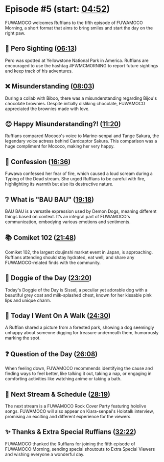 # Episode #5 (start: [04:52](https://youtu.be/v5U0pUY24xs?t=04m52s))

FUWAMOCO welcomes Ruffians to the fifth episode of FUWAMOCO Morning, a short format that aims to bring smiles and start the day on the right paw.

## 👀 Pero Sighting ([06:13](https://youtu.be/v5U0pUY24xs?t=06m13s))

Pero was spotted at Yellowstone National Park in America. Ruffians are encouraged to use the hashtag #FWMCMORNING to report future sightings and keep track of his adventures.

## ❌ Misunderstanding ([08:03](https://youtu.be/v5U0pUY24xs?t=08m03s))

During a collab with Biboo, there was a misunderstanding regarding Bijou's chocolate brownies. Despite initially disliking chocolate, FUWAMOCO appreciated the brownies made with love.

## 😊 Happy Misunderstanding?! ([11:20](https://youtu.be/v5U0pUY24xs?t=11m20s))

Ruffians compared Mococo's voice to Marine-senpai and Tange Sakura, the legendary voice actress behind Cardcaptor Sakura. This comparison was a huge compliment for Mococo, making her very happy.

## 🙊 Confession ([16:36](https://youtu.be/v5U0pUY24xs?t=16m36s))

Fuwawa confessed her fear of fire, which caused a loud scream during a Typing of the Dead stream. She urged Ruffians to be careful with fire, highlighting its warmth but also its destructive nature.

## ❔ What is "BAU BAU" ([19:18](https://youtu.be/v5U0pUY24xs?t=19m18s))

BAU BAU is a versatile expression used by Demon Dogs, meaning different things based on context. It’s an integral part of FUWAMOCO's communication, embodying various emotions and sentiments.

## 📚 Comiket 102 ([21:48](https://youtu.be/v5U0pUY24xs?t=21m48s))

Comiket 102, the largest doujinshi market event in Japan, is approaching. Ruffians attending should stay hydrated, eat well, and share any FUWAMOCO-related finds with the community.

## 🐶 Doggie of the Day ([23:20](https://youtu.be/v5U0pUY24xs?t=23m20s))

Today's Doggie of the Day is Sissel, a peculiar yet adorable dog with a beautiful grey coat and milk-splashed chest, known for her kissable pink lips and unique charm.

## 🚶 Today I Went On A Walk ([24:30](https://youtu.be/v5U0pUY24xs?t=24m30s))

A Ruffian shared a picture from a forested park, showing a dog seemingly unhappy about someone digging for treasure underneath them, humorously marking the spot.

## ❓ Question of the Day ([26:08](https://youtu.be/v5U0pUY24xs?t=26m08s))

When feeling down, FUWAMOCO recommends identifying the cause and finding ways to feel better, like talking it out, taking a nap, or engaging in comforting activities like watching anime or taking a bath.

## 📅 Next Stream & Schedule ([28:19](https://youtu.be/v5U0pUY24xs?t=28m19s))

The next stream is a FUWAMOCO Rock Cover Party featuring hololive songs. FUWAMOCO will also appear on Kiara-senpai's Holotalk interview, promising an exciting and different experience for the viewers.

## ✨ Thanks & Extra Special Ruffians ([32:22](https://youtu.be/v5U0pUY24xs?t=32m22s))

FUWAMOCO thanked the Ruffians for joining the fifth episode of FUWAMOCO Morning, sending special shoutouts to Extra Special Viewers and wishing everyone a wonderful day.

